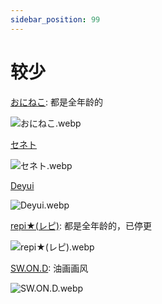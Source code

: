 ```yaml
---
sidebar_position: 99
---
```


# 较少

[おにねこ](https://www.pixiv.net/users/3952/illustrations): 都是全年龄的

![おにねこ.webp](https://p.inari.site/usr/1818/68ebb81e72aea.webp)

[セネト](https://www.pixiv.net/users/6102855/illustrations)

![セネト.webp](https://p.inari.site/usr/1818/68ebb81e72b01.webp)

[Deyui](https://x.com/xdeyuix/media)

![Deyui.webp](https://p.inari.site/usr/1818/68ebb81f5dace.webp)

[repi★(レピ)](https://www.pixiv.net/users/1204169): 都是全年龄的，已停更

![repi★(レピ).webp](https://p.inari.site/usr/1818/68ebb81e7ed7f.webp)

[SW.ON.D](https://www.pixiv.net/users/74656017/illustrations): 油画画风

![SW.ON.D.webp](https://p.inari.site/usr/1818/68ebb81e72a83.webp)